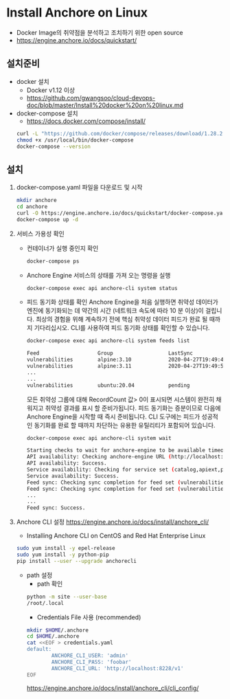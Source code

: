# Install Anchore on Linux
- Docker Image의 취약점을 분석하고 조치하기 위한 open source
- https://engine.anchore.io/docs/quickstart/

## 설치준비
- docker 설치
  - Docker v1.12 이상
  - https://github.com/gwangsoo/cloud-devops-doc/blob/master/Install%20docker%20on%20linux.md
- docker-compose 설치
  - https://docs.docker.com/compose/install/
  ```bash
  curl -L "https://github.com/docker/compose/releases/download/1.28.2/docker-compose-$(uname -s)-$(uname -m)" -o /usr/local/bin/docker-compose
  chmod +x /usr/local/bin/docker-compose
  docker-compose --version
  ```

## 설치
1. docker-compose.yaml 파일을 다운로드 및 시작
   ```bash
   mkdir anchore
   cd anchore
   curl -O https://engine.anchore.io/docs/quickstart/docker-compose.yaml
   docker-compose up -d
   ```
2. 서비스 가용성 확인
   - 컨테이너가 실행 중인지 확인
     ```bash
     docker-compose ps
     ```
   - Anchore Engine 서비스의 상태를 가져 오는 명령을 실행
     ```bash
     docker-compose exec api anchore-cli system status
     ```
   - 피드 동기화 상태를 확인
     Anchore Engine을 처음 실행하면 취약성 데이터가 엔진에 동기화되는 데 약간의 시간 (네트워크 속도에 따라 10 분 이상)이 걸립니다. 최상의 경험을 위해 계속하기 전에 핵심 취약성 데이터 피드가 완료 될 때까지 기다리십시오. CLI를 사용하여 피드 동기화 상태를 확인할 수 있습니다.
     ```bash
     docker-compose exec api anchore-cli system feeds list
     
     Feed                   Group                  LastSync                          RecordCount        
     vulnerabilities        alpine:3.10            2020-04-27T19:49:45.186409        1725               
     vulnerabilities        alpine:3.11            2020-04-27T19:49:59.993730        1904               
     ...
     ...
     vulnerabilities        ubuntu:20.04           pending                           None
     ```
     모든 취약성 그룹에 대해 RecordCount 값> 0이 표시되면 시스템이 완전히 채워지고 취약성 결과를 표시 할 준비가됩니다. 피드 동기화는 증분이므로 다음에 Anchore Engine을 시작할 때 즉시 준비됩니다. CLI 도구에는 피드가 성공적인 동기화를 완료 할 때까지 차단하는 유용한 유틸리티가 포함되어 있습니다.
     ```bash
     docker-compose exec api anchore-cli system wait
     
     Starting checks to wait for anchore-engine to be available timeout=-1.0 interval=5.0
     API availability: Checking anchore-engine URL (http://localhost:8228)...
     API availability: Success.
     Service availability: Checking for service set (catalog,apiext,policy_engine,simplequeue,analyzer)...
     Service availability: Success.
     Feed sync: Checking sync completion for feed set (vulnerabilities)...
     Feed sync: Checking sync completion for feed set (vulnerabilities)...
     ...
     ...
     Feed sync: Success.
     ```

3. Anchore CLI 설정
   https://engine.anchore.io/docs/install/anchore_cli/
   - Installing Anchore CLI on CentOS and Red Hat Enterprise Linux
   ```bash
   sudo yum install -y epel-release
   sudo yum install -y python-pip
   pip install --user --upgrade anchorecli
   ```
   - path 설정
     - path 확인
     ```bash
     python -m site --user-base
     /root/.local
     ```
     - Credentials File 사용 (recommended)
     ```bash
     mkdir $HOME/.anchore
     cd $HOME/.anchore
     cat <<EOF > credentials.yaml
     default:
             ANCHORE_CLI_USER: 'admin'
             ANCHORE_CLI_PASS: 'foobar'
             ANCHORE_CLI_URL: 'http://localhost:8228/v1'
     EOF
     ```
     https://engine.anchore.io/docs/install/anchore_cli/cli_config/
